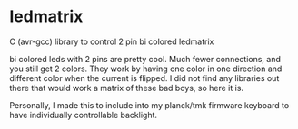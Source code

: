 # ledmatrix
C (avr-gcc) library to control 2 pin bi colored ledmatrix

bi colored leds with 2 pins are pretty cool.  Much fewer connections, and you still get 2 colors.  They work by having one color in one direction and different color when the current is flipped.  I did not find any libraries out there that would work a matrix of these bad boys, so here it is.

Personally, I made this to include into my planck/tmk firmware keyboard to have individually controllable backlight.
